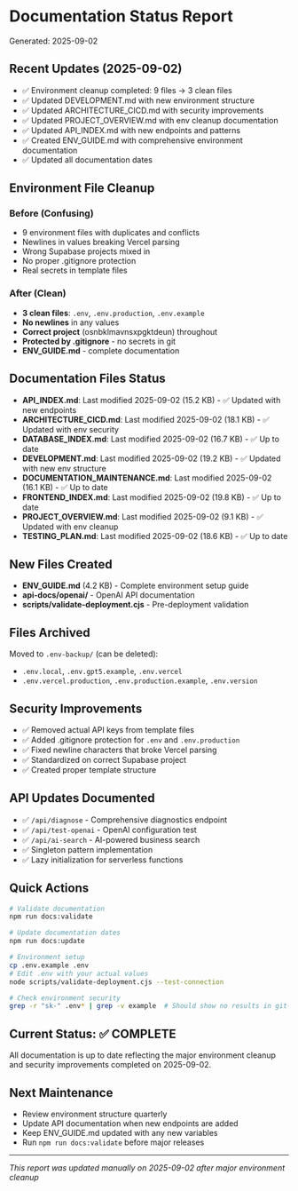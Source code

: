 # Documentation Status Report

Generated: 2025-09-02

## Recent Updates (2025-09-02)
- ✅ Environment cleanup completed: 9 files → 3 clean files
- ✅ Updated DEVELOPMENT.md with new environment structure
- ✅ Updated ARCHITECTURE_CICD.md with security improvements
- ✅ Updated PROJECT_OVERVIEW.md with env cleanup documentation
- ✅ Updated API_INDEX.md with new endpoints and patterns
- ✅ Created ENV_GUIDE.md with comprehensive environment documentation
- ✅ Updated all documentation dates

## Environment File Cleanup
### Before (Confusing)
- 9 environment files with duplicates and conflicts
- Newlines in values breaking Vercel parsing
- Wrong Supabase projects mixed in
- No proper .gitignore protection
- Real secrets in template files

### After (Clean)
- **3 clean files**: `.env`, `.env.production`, `.env.example`
- **No newlines** in any values
- **Correct project** (osnbklmavnsxpgktdeun) throughout
- **Protected by .gitignore** - no secrets in git
- **ENV_GUIDE.md** - complete documentation

## Documentation Files Status
- **API_INDEX.md**: Last modified 2025-09-02 (15.2 KB) - ✅ Updated with new endpoints
- **ARCHITECTURE_CICD.md**: Last modified 2025-09-02 (18.1 KB) - ✅ Updated with env security
- **DATABASE_INDEX.md**: Last modified 2025-09-02 (16.7 KB) - ✅ Up to date
- **DEVELOPMENT.md**: Last modified 2025-09-02 (19.2 KB) - ✅ Updated with new env structure  
- **DOCUMENTATION_MAINTENANCE.md**: Last modified 2025-09-02 (16.1 KB) - ✅ Up to date
- **FRONTEND_INDEX.md**: Last modified 2025-09-02 (19.8 KB) - ✅ Up to date
- **PROJECT_OVERVIEW.md**: Last modified 2025-09-02 (9.1 KB) - ✅ Updated with env cleanup
- **TESTING_PLAN.md**: Last modified 2025-09-02 (18.6 KB) - ✅ Up to date

## New Files Created
- **ENV_GUIDE.md** (4.2 KB) - Complete environment setup guide
- **api-docs/openai/** - OpenAI API documentation
- **scripts/validate-deployment.cjs** - Pre-deployment validation

## Files Archived
Moved to `.env-backup/` (can be deleted):
- `.env.local`, `.env.gpt5.example`, `.env.vercel`
- `.env.vercel.production`, `.env.production.example`, `.env.version`

## Security Improvements
- ✅ Removed actual API keys from template files
- ✅ Added .gitignore protection for `.env` and `.env.production`
- ✅ Fixed newline characters that broke Vercel parsing
- ✅ Standardized on correct Supabase project
- ✅ Created proper template structure

## API Updates Documented
- ✅ `/api/diagnose` - Comprehensive diagnostics endpoint
- ✅ `/api/test-openai` - OpenAI configuration test
- ✅ `/api/ai-search` - AI-powered business search
- ✅ Singleton pattern implementation
- ✅ Lazy initialization for serverless functions

## Quick Actions
```bash
# Validate documentation
npm run docs:validate

# Update documentation dates  
npm run docs:update

# Environment setup
cp .env.example .env
# Edit .env with your actual values
node scripts/validate-deployment.cjs --test-connection

# Check environment security
grep -r "sk-" .env* | grep -v example  # Should show no results in git-tracked files
```

## Current Status: ✅ COMPLETE
All documentation is up to date reflecting the major environment cleanup and security improvements completed on 2025-09-02.

## Next Maintenance
- Review environment structure quarterly
- Update API documentation when new endpoints are added
- Keep ENV_GUIDE.md updated with any new variables
- Run `npm run docs:validate` before major releases

---
*This report was updated manually on 2025-09-02 after major environment cleanup*